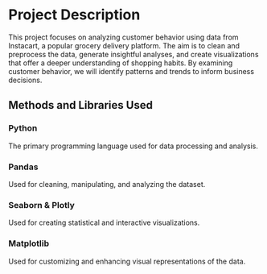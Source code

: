 # Project Description

This project focuses on analyzing customer behavior using data from Instacart, a popular grocery delivery platform. The aim is to clean and preprocess the data, generate insightful analyses, and create visualizations that offer a deeper understanding of shopping habits. By examining customer behavior, we will identify patterns and trends to inform business decisions.

## Methods and Libraries Used

### Python
The primary programming language used for data processing and analysis.

### Pandas
Used for cleaning, manipulating, and analyzing the dataset.

### Seaborn & Plotly
Used for creating statistical and interactive visualizations.

### Matplotlib
Used for customizing and enhancing visual representations of the data.
